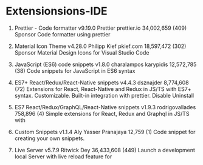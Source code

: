 # Extensionsions-IDE

1. Prettier - Code formatter
   v9.19.0
   Prettier
   prettier.io
   34,002,659
   (409)
   Sponsor
   Code formatter using prettier

2. Material Icon Theme
   v4.28.0
   Philipp Kief
   pkief.com
   18,597,472
   (302)
   Sponsor
   Material Design Icons for Visual Studio Code

3. JavaScript (ES6) code snippets
   v1.8.0
   charalampos karypidis
   12,572,785
   (38)
   Code snippets for JavaScript in ES6 syntax

4. ES7+ React/Redux/React-Native snippets
   v4.4.3
   dsznajder
   8,774,608
   (72)
   Extensions for React, React-Native and Redux in JS/TS with ES7+ syntax. Customizable. Built-in integration with prettier.
   Disable
   Uninstall

5. ES7 React/Redux/GraphQL/React-Native snippets
   v1.9.3
   rodrigovallades
   758,896
   (4)
   Simple extensions for React, Redux and Graphql in JS/TS with

6. Custom Snippets
   v1.1.4
   Aly Yasser Pranajaya
   12,759
   (1)
   Code snippet for creating your own snippets.

7. Live Server
   v5.7.9
   Ritwick Dey
   36,433,608
   (449)
   Launch a development local Server with live reload feature for
